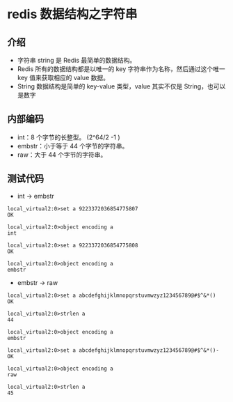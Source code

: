 # redis 数据结构之字符串

## 介绍

- 字符串 string 是 Redis 最简单的数据结构。
- Redis 所有的数据结构都是以唯一的 key 字符串作为名称，然后通过这个唯一 key 值来获取相应的 value 数据。
- String 数据结构是简单的 key-value 类型，value 其实不仅是 String，也可以是数字

## 内部编码

- int：8 个字节的长整型。 (2^64/2 -1 )
- embstr：小于等于 44 个字节的字符串。
- raw：大于 44 个字节的字符串。

## 测试代码

- int -> embstr

```
local_virtual2:0>set a 9223372036854775807
OK

local_virtual2:0>object encoding a
int

local_virtual2:0>set a 9223372036854775808
OK

local_virtual2:0>object encoding a
embstr
```

- embstr -> raw

```
local_virtual2:0>set a abcdefghijklmnopqrstuvmwzyz123456789@#$^&*()
OK

local_virtual2:0>strlen a
44

local_virtual2:0>object encoding a
embstr

local_virtual2:0>set a abcdefghijklmnopqrstuvmwzyz123456789@#$^&*()-
OK

local_virtual2:0>object encoding a
raw

local_virtual2:0>strlen a
45
```
